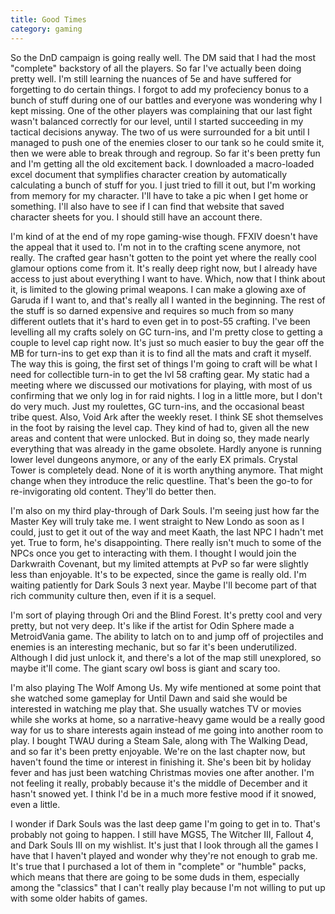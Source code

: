 ```yaml
---
title: Good Times
category: gaming
---
```

So the DnD campaign is going really well. The DM said that I had the most "complete" backstory of all the players. So far I've actually been doing pretty well. I'm still learning the nuances of 5e and have suffered for forgetting to do certain things. I forgot to add my profeciency bonus to a bunch of stuff during one of our battles and everyone was wondering why I kept missing. One of the other players was complaining that our last fight wasn't balanced correctly for our level, until I started succeeding in my tactical decisions anyway. The two of us were surrounded for a bit until I managed to push one of the enemies closer to our tank so he could smite it, then we were able to break through and regroup. So far it's been pretty fun and I'm getting all the old excitement back. I downloaded a macro-loaded excel document that symplifies character creation by automatically calculating a bunch of stuff for you. I just tried to fill it out, but I'm working from memory for my character. I'll have to take a pic when I get home or something. I'll also have to see if I can find that website that saved character sheets for you. I should still have an account there.

I'm kind of at the end of my rope gaming-wise though. FFXIV doesn't have the appeal that it used to. I'm not in to the crafting scene anymore, not really. The crafted gear hasn't gotten to the point yet where the really cool glamour options come from it. It's really deep right now, but I already have access to just about everything I want to have. Which, now that I think about it, is limited to the glowing primal weapons. I can make a glowing axe of Garuda if I want to, and that's really all I wanted in the beginning. The rest of the stuff is so darned expensive and requires so much from so many different outlets that it's hard to even get in to post-55 crafting. I've been levelling all my crafts solely on GC turn-ins, and I'm pretty close to getting a couple to level cap right now. It's just so much easier to buy the gear off the MB for turn-ins to get exp than it is to find all the mats and craft it myself. The way this is going, the first set of things I'm going to craft will be what I need for collectible turn-in to get the lvl 58 crafting gear. My static had a meeting where we discussed our motivations for playing, with most of us confirming that we only log in for raid nights. I log in a little more, but I don't do very much. Just my roulettes, GC turn-ins, and the occasional beast tribe quest. Also, Void Ark after the weekly reset. I think SE shot themselves in the foot by raising the level cap. They kind of had to, given all the new areas and content that were unlocked. But in doing so, they made nearly everything that was already in the game obsolete. Hardly anyone is running lower level dungeons anymore, or any of the early EX primals. Crystal Tower is completely dead. None of it is worth anything anymore. That might change when they introduce the relic questline. That's been the go-to for re-invigorating old content. They'll do better then.

I'm also on my third play-through of Dark Souls. I'm seeing just how far the Master Key will truly take me. I went straight to New Londo as soon as I could, just to get it out of the way and meet Kaath, the last NPC I hadn't met yet. True to form, he's disappointing. There really isn't much to some of the NPCs once you get to interacting with them. I thought I would join the Darkwraith Covenant, but my limited attempts at PvP so far were slightly less than enjoyable. It's to be expected, since the game is really old. I'm waiting patiently for Dark Souls 3 next year. Maybe I'll become part of that rich community culture then, even if it is a sequel.

I'm sort of playing through Ori and the Blind Forest. It's pretty cool and very pretty, but not very deep. It's like if the artist for Odin Sphere made a MetroidVania game. The ability to latch on to and jump off of projectiles and enemies is an interesting mechanic, but so far it's been underutilized. Although I did just unlock it, and there's a lot of the map still unexplored, so maybe it'll come. The giant scary owl boss is giant and scary too.

I'm also playing The Wolf Among Us. My wife mentioned at some point that she watched some gameplay for Until Dawn and said she would be interested in watching me play that. She usually watches TV or movies while she works at home, so a narrative-heavy game would be a really good way for us to share interests again instead of me going into another room to play. I bought TWAU during a Steam Sale, along with The Walking Dead, and so far it's been pretty enjoyable. We're on the last chapter now, but haven't found the time or interest in finishing it. She's been bit by holiday fever and has just been watching Christmas movies one after another. I'm not feeling it really, probably because it's the middle of December and it hasn't snowed yet. I think I'd be in a much more festive mood if it snowed, even a little.

I wonder if Dark Souls was the last deep game I'm going to get in to. That's probably not going to happen. I still have MGS5, The Witcher III, Fallout 4, and Dark Souls III on my wishlist. It's just that I look through all the games I have that I haven't played and wonder why they're not enough to grab me. It's true that I purchased a lot of them in "complete" or "humble" packs, which means that there are going to be some duds in them, especially among the "classics" that I can't really play because I'm not willing to put up with some older habits of games.